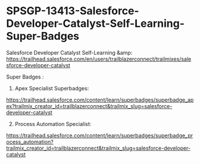 # SPSGP-13413-Salesforce-Developer-Catalyst-Self-Learning-Super-Badges
Salesforce Developer Catalyst Self-Learning &amp: https://trailhead.salesforce.com/en/users/trailblazerconnect/trailmixes/salesforce-developer-catalyst

Super Badges : 
1. Apex Specialist Superbadges:

https://trailhead.salesforce.com/content/learn/superbadges/superbadge_apex?trailmix_creator_id=trailblazerconnect&trailmix_slug=salesforce-developer-catalyst

2. Process Automation Specialist: 

https://trailhead.salesforce.com/content/learn/superbadges/superbadge_process_automation?trailmix_creator_id=trailblazerconnect&trailmix_slug=salesforce-developer-catalyst





